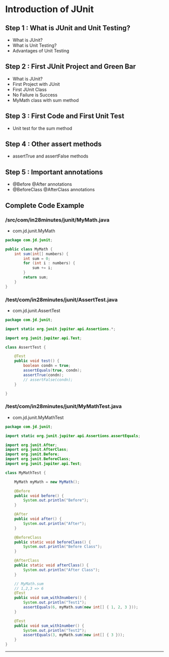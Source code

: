 # Introduction of JUnit

## Step 1 : What is JUnit and Unit Testing?
 - What is JUnit?
 - What is Unit Testing?
 - Advantages of Unit Testing

## Step 2 : First JUnit Project and Green Bar
 - What is JUnit?
 - First Project with JUnit
 - First JUnit Class
 - No Failure is Success
 - MyMath class with sum method

## Step 3 : First Code and First Unit Test
 - Unit test for the sum method

## Step 4 : Other assert methods
 - assertTrue and assertFalse methods

## Step 5 : Important annotations
  - @Before @After annotations
  - @BeforeClass @AfterClass annotations

## Complete Code Example

### /src/com/in28minutes/junit/MyMath.java

* com.jd.junit.MyMath

```java
package com.jd.junit;

public class MyMath {
	int sum(int[] numbers) {
		int sum = 0;
		for (int i : numbers) {
			sum += i;
		}
		return sum;
	}
}

```


### /test/com/in28minutes/junit/AssertTest.java

* com.jd.junit.AssertTest

```java
package com.jd.junit;

import static org.junit.jupiter.api.Assertions.*;

import org.junit.jupiter.api.Test;

class AssertTest {

	@Test
	public void test() {
		boolean condn = true;
		assertEquals(true, condn);
		assertTrue(condn);
		// assertFalse(condn);
	}

}

```

### /test/com/in28minutes/junit/MyMathTest.java

* com.jd.junit.MyMathTest


```java
package com.jd.junit;

import static org.junit.jupiter.api.Assertions.assertEquals;

import org.junit.After;
import org.junit.AfterClass;
import org.junit.Before;
import org.junit.BeforeClass;
import org.junit.jupiter.api.Test;

class MyMathTest {

	MyMath myMath = new MyMath();

	@Before
	public void before() {
		System.out.println("Before");
	}

	@After
	public void after() {
		System.out.println("After");
	}

	@BeforeClass
	public static void beforeClass() {
		System.out.println("Before Class");
	}

	@AfterClass
	public static void afterClass() {
		System.out.println("After Class");
	}

	// MyMath.sum
	// 1,2,3 => 6
	@Test
	public void sum_with3numbers() {
		System.out.println("Test1");
		assertEquals(6, myMath.sum(new int[] { 1, 2, 3 }));
	}

	@Test
	public void sum_with1number() {
		System.out.println("Test2");
		assertEquals(3, myMath.sum(new int[] { 3 }));
	}
}

```
---
